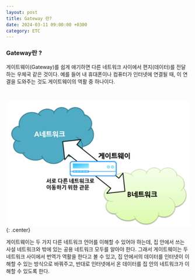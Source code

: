 ```yaml
---
layout: post
title: Gateway 란?
date: 2024-03-11 09:00:00 +0300
category: ETC
---
```


### Gateway란 ?

게이트웨이(Gateway)를 쉽게 애기하면 다른 네트워크 사이에서 편지(데이터)를 전달하는 우체국 같은 것이다. 예를 들어 내 휴대폰이나 컴퓨터가 인터넷에 연결될 때, 이 연결을 도와주는 것도 게이트웨이의 역활 중 하나이다.  

<br>  

![gateway](/public/img/gateway.png){: .center}


게이트웨이는 두 가지 다른 네트워크 언어를 이해할 수 있어야 하는데, 집 안에서 쓰는 사설 네트워크와 밖에 있는 공용 네트워크 모두를 알아야 한다. 그래서 게이트웨이는 두 네트워크 사이에서 번역가 역활을 한다고 볼 수 있고, 집 안에서의 데이터를 인터넷이 이해할 수 있는 방식으로 바꿔주고, 반대로 인터넷에서 온 데이터를 집 안의 네트워크가 이해할 수 있도록 한다. 


